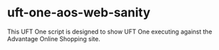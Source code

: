 # uft-one-aos-web-sanity
This UFT One script is designed to show UFT One executing against the Advantage Online Shopping site.
